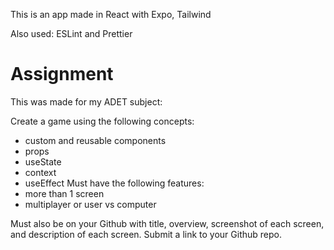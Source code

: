 This is an app made in React with Expo, Tailwind

Also used: ESLint and Prettier

# Assignment

This was made for my ADET subject:

Create a game using the following concepts:

- custom and reusable components
- props
- useState
- context
- useEffect
  Must have the following features:
- more than 1 screen
- multiplayer or user vs computer

Must also be on your Github with title, overview, screenshot of each screen, and description of each screen. Submit a link to your Github repo.
